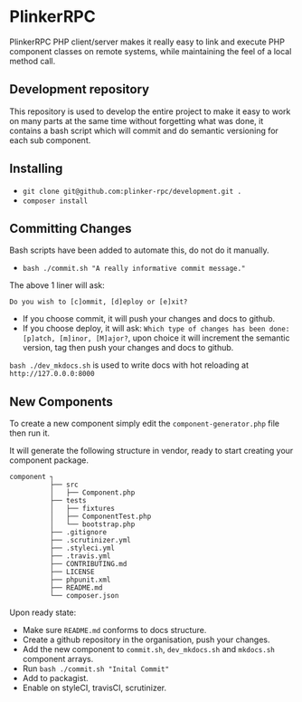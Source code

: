 **PlinkerRPC**
=========

PlinkerRPC PHP client/server makes it really easy to link and execute PHP component classes on remote systems, while maintaining the feel of a local method call.

Development repository
----------------------

This repository is used to develop the entire project to make it easy to work on many parts at the same time without forgetting what was done,
it contains a bash script which will commit and do semantic versioning for each sub component.

## Installing

 - `git clone git@github.com:plinker-rpc/development.git .`
 - `composer install`

## Committing Changes

Bash scripts have been added to automate this, do not do it manually.

 - `bash ./commit.sh "A really informative commit message."`

The above 1 liner will ask:

`Do you wish to [c]ommit, [d]eploy or [e]xit?`

 - If you choose commit, it will push your changes and docs to github.
 - If you choose deploy, it will ask: `Which type of changes has been done: [p]atch, [m]inor, [M]ajor?`, upon choice it will increment the semantic version, tag then push your changes and docs to github.

`bash ./dev_mkdocs.sh` is used to write docs with hot reloading at `http://127.0.0.0:8000`

## New Components

To create a new component simply edit the `component-generator.php` file then run it.

It will generate the following structure in vendor, ready to start 
creating your component package.

    component ┐
              ├── src
              │   ├── Component.php
              ├── tests
              │   ├── fixtures
              │   ├── ComponentTest.php
              │   └── bootstrap.php
              ├── .gitignore
              ├── .scrutinizer.yml
              ├── .styleci.yml
              ├── .travis.yml
              ├── CONTRIBUTING.md
              ├── LICENSE
              ├── phpunit.xml
              ├── README.md
              └── composer.json

Upon ready state:

 - Make sure `README.md` conforms to docs structure.
 - Create a github repository in the organisation, push your changes.
 - Add the new component to `commit.sh`, `dev_mkdocs.sh` and `mkdocs.sh` component arrays.
 - Run `bash ./commit.sh "Inital Commit"`
 - Add to packagist.
 - Enable on styleCI, travisCI, scrutinizer.
